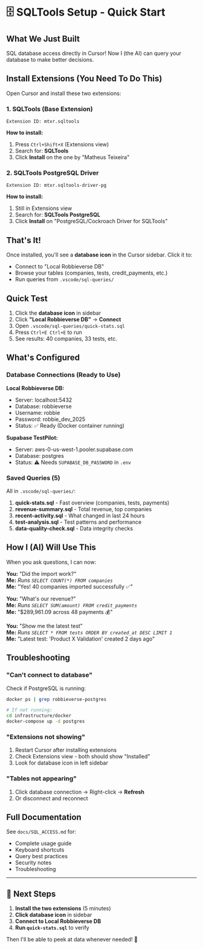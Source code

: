 # 🗄️ SQLTools Setup - Quick Start

## What We Just Built

SQL database access directly in Cursor! Now I (the AI) can query your database to make better decisions.

## Install Extensions (You Need To Do This)

Open Cursor and install these two extensions:

### 1. SQLTools (Base Extension)
```
Extension ID: mtxr.sqltools
```

**How to install:**
1. Press `Ctrl+Shift+X` (Extensions view)
2. Search for: **SQLTools**
3. Click **Install** on the one by "Matheus Teixeira"

### 2. SQLTools PostgreSQL Driver
```
Extension ID: mtxr.sqltools-driver-pg
```

**How to install:**
1. Still in Extensions view
2. Search for: **SQLTools PostgreSQL**
3. Click **Install** on "PostgreSQL/Cockroach Driver for SQLTools"

## That's It!

Once installed, you'll see a **database icon** in the Cursor sidebar. Click it to:
- Connect to "Local Robbieverse DB"
- Browse your tables (companies, tests, credit_payments, etc.)
- Run queries from `.vscode/sql-queries/`

## Quick Test

1. Click the **database icon** in sidebar
2. Click **"Local Robbieverse DB"** → **Connect**
3. Open `.vscode/sql-queries/quick-stats.sql`
4. Press `Ctrl+E Ctrl+E` to run
5. See results: 40 companies, 33 tests, etc.

## What's Configured

### Database Connections (Ready to Use)

**Local Robbieverse DB:**
- Server: localhost:5432
- Database: robbieverse
- Username: robbie
- Password: robbie_dev_2025
- Status: ✅ Ready (Docker container running)

**Supabase TestPilot:**
- Server: aws-0-us-west-1.pooler.supabase.com
- Database: postgres
- Status: ⚠️ Needs `SUPABASE_DB_PASSWORD` in `.env`

### Saved Queries (5)

All in `.vscode/sql-queries/`:

1. **quick-stats.sql** - Fast overview (companies, tests, payments)
2. **revenue-summary.sql** - Total revenue, top companies
3. **recent-activity.sql** - What changed in last 24 hours
4. **test-analysis.sql** - Test patterns and performance
5. **data-quality-check.sql** - Data integrity checks

## How I (AI) Will Use This

When you ask questions, I can now:

**You:** "Did the import work?"  
**Me:** *Runs `SELECT COUNT(*) FROM companies`*  
**Me:** "Yes! 40 companies imported successfully ✅"

**You:** "What's our revenue?"  
**Me:** *Runs `SELECT SUM(amount) FROM credit_payments`*  
**Me:** "$289,961.09 across 48 payments 💰"

**You:** "Show me the latest test"  
**Me:** *Runs `SELECT * FROM tests ORDER BY created_at DESC LIMIT 1`*  
**Me:** "Latest test: 'Product X Validation' created 2 days ago"

## Troubleshooting

### "Can't connect to database"

Check if PostgreSQL is running:
```bash
docker ps | grep robbieverse-postgres

# If not running:
cd infrastructure/docker
docker-compose up -d postgres
```

### "Extensions not showing"

1. Restart Cursor after installing extensions
2. Check Extensions view - both should show "Installed"
3. Look for database icon in left sidebar

### "Tables not appearing"

1. Click database connection → Right-click → **Refresh**
2. Or disconnect and reconnect

## Full Documentation

See `docs/SQL_ACCESS.md` for:
- Complete usage guide
- Keyboard shortcuts
- Query best practices
- Security notes
- Troubleshooting

---

## 🎯 Next Steps

1. **Install the two extensions** (5 minutes)
2. **Click database icon** in sidebar
3. **Connect to Local Robbieverse DB**
4. **Run `quick-stats.sql`** to verify

Then I'll be able to peek at data whenever needed! 🚀

